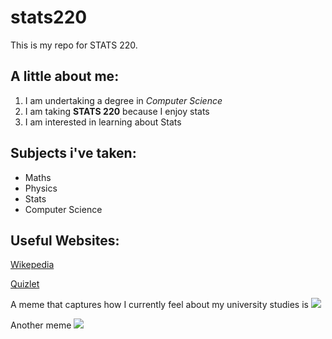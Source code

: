 # stats220

This is my repo for STATS 220. 

## A little about me:

1. I am undertaking a degree in *Computer Science*
2. I am taking **STATS 220** because I enjoy stats
3. I am interested in learning about Stats


## Subjects i've taken:

* Maths
* Physics
* Stats
* Computer Science


## Useful Websites:

[Wikepedia](https://en.wikipedia.org/wiki/Main_Page)

[Quizlet](https://quizlet.com/nz)

A meme that captures how I currently feel about my university studies is ![](https://c.tenor.com/8druEACXtX8AAAAd/tenor.gif)

Another meme ![](https://tenor.com/en-GB/view/dancing-dino-dinosaur-dance-funny-gif-16796919706011066868)

